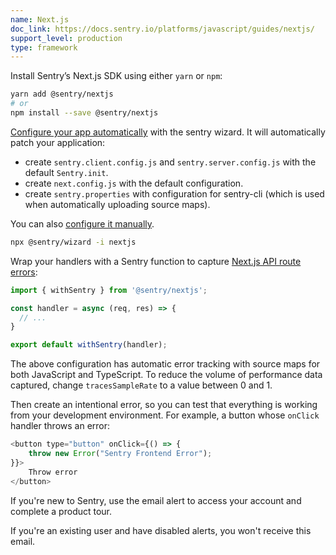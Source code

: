 ```yaml
---
name: Next.js
doc_link: https://docs.sentry.io/platforms/javascript/guides/nextjs/
support_level: production
type: framework
---
```


Install Sentry’s Next.js SDK using either `yarn` or `npm`:

```bash
yarn add @sentry/nextjs
# or
npm install --save @sentry/nextjs
```

[Configure your app automatically](https://docs.sentry.io/platforms/javascript/guides/nextjs/#configure) with the sentry wizard. It will automatically patch your application:

- create `sentry.client.config.js` and `sentry.server.config.js` with the default `Sentry.init`.
- create `next.config.js` with the default configuration.
- create `sentry.properties` with configuration for sentry-cli (which is used when automatically uploading source maps).

You can also [configure it manually](https://docs.sentry.io/platforms/javascript/guides/nextjs/manual-setup/).

```bash
npx @sentry/wizard -i nextjs
```

Wrap your handlers with a Sentry function to capture [Next.js API route errors](https://nextjs.org/docs/api-routes/introduction): 

```javascript
import { withSentry } from '@sentry/nextjs';

const handler = async (req, res) => {
  // ...
}

export default withSentry(handler);
```

The above configuration has automatic error tracking with source maps for both JavaScript and TypeScript. To reduce the volume of performance data captured, change `tracesSampleRate` to a value between 0 and 1.

Then create an intentional error, so you can test that everything is working from your development environment. For example, a button whose `onClick` handler throws an error:

```javascript
<button type="button" onClick={() => {
    throw new Error("Sentry Frontend Error");
}}>
    Throw error
</button>
```

If you're new to Sentry, use the email alert to access your account and complete a product tour.

If you're an existing user and have disabled alerts, you won't receive this email.
